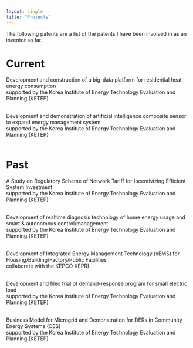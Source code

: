 ```yaml
---
layout: single
title: "Projects"
---
```


The following patents are a list of the patents I have been involved in as an inventor so far.

# __Current__<br/>

Development and construction of a big-data platform for residential heat energy consumption<br/>
supported by the Korea Institute of Energy Technology Evaluation and Planning (KETEP)<br/><br/>

Development and demonstration of artificial intelligence composite sensor to expand energy management system<br/>
supported by the Korea Institute of Energy Technology Evaluation and Planning (KETEP)<br/><br/>

# __Past__<br/>

A Study on Regulatory Scheme of Network Tariff for Incentivizing Efficient System Investment<br/>
supported by the Korea Institute of Energy Technology Evaluation and Planning (KETEP)<br/><br/>

Development of realtime diagnosis technology of home energy usage and smart \& autonomous control/management<br/>
supported by the Korea Institute of Energy Technology Evaluation and Planning (KETEP)<br/><br/>

Development of Integrated Energy Management Technology (xEMS) for Housing/Building/Factory/Public Facilities<br/>
collaborate with the KEPCO KEPRI<br/><br/>

Development and filed trial of demand-response program for small electric load<br/>
supported by the Korea Institute of Energy Technology Evaluation and Planning (KETEP)<br/><br/>

Business Model for Microgrid and Demonstration for DERs in Community Energy Systems (CES)<br/>
supported by the Korea Institute of Energy Technology Evaluation and Planning (KETEP)<br/><br/>
